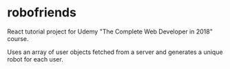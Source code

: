 # robofriends
React tutorial project for Udemy "The Complete Web Developer in 2018" course. 

Uses an array of user objects fetched from a server and generates a unique robot for each user.